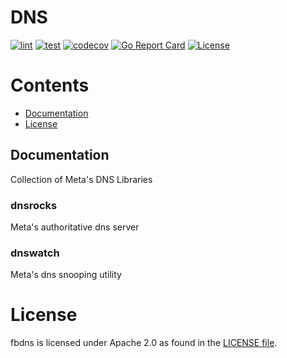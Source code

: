 # DNS
[![lint](https://github.com/facebook/dns/actions/workflows/lint.yml/badge.svg)](https://github.com/facebook/dns/actions/workflows/lint.yml)
[![test](https://github.com/facebook/dns/actions/workflows/test.yml/badge.svg)](https://github.com/facebook/dns/actions/workflows/test.yml)
[![codecov](https://codecov.io/gh/facebook/dns/branch/main/graph/badge.svg?token=ZX57JNHD7G)](https://codecov.io/gh/facebook/dns)
[![Go Report Card](https://goreportcard.com/badge/github.com/facebook/dns/dnsrocks)](https://goreportcard.com/report/github.com/facebook/dns/dnsrocks)
[![License](https://img.shields.io/badge/License-Apache_2.0-blue.svg)](https://opensource.org/licenses/Apache-2.0)


# Contents


- [Documentation](#Documentation)
- [License](#License)

## Documentation
Collection of Meta's DNS Libraries



### dnsrocks
Meta's authoritative dns server

### dnswatch
Meta's dns snooping utility

# License
fbdns is licensed under Apache 2.0 as found in the [LICENSE file](LICENSE).

